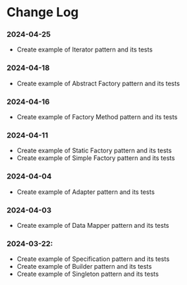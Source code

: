 # Change Log

### 2024-04-25
- Create example of Iterator pattern and its tests

### 2024-04-18
- Create example of Abstract Factory pattern and its tests

### 2024-04-16
- Create example of Factory Method pattern and its tests

### 2024-04-11
- Create example of Static Factory pattern and its tests
- Create example of Simple Factory pattern and its tests

### 2024-04-04
- Create example of Adapter pattern and its tests

### 2024-04-03
- Create example of Data Mapper pattern and its tests

### 2024-03-22:
- Create example of Specification pattern and its tests
- Create example of Builder pattern and its tests
- Create example of Singleton pattern and its tests
